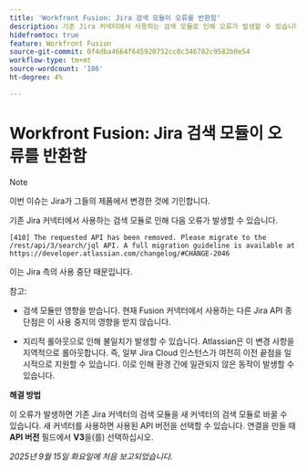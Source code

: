```yaml
---
title: 'Workfront Fusion: Jira 검색 모듈이 오류를 반환함'
description: 기존 Jira 커넥터에서 사용하는 검색 모듈로 인해 오류가 발생할 수 있습니다. 해결 방법을 사용할 수 있습니다.
hidefromtoc: true
feature: Workfront Fusion
source-git-commit: 0f4dba4664f645920752cc0c346782c9582b0e54
workflow-type: tm+mt
source-wordcount: '186'
ht-degree: 4%

---
```



# Workfront Fusion: Jira 검색 모듈이 오류를 반환함

>[!NOTE]
>
>이번 이슈는 Jira가 그들의 제품에서 변경한 것에 기인합니다.

기존 Jira 커넥터에서 사용하는 검색 모듈로 인해 다음 오류가 발생할 수 있습니다.

`[410] The requested API has been removed. Please migrate to the /rest/api/3/search/jql API. A full migration guideline is available at https://developer.atlassian.com/changelog/#CHANGE-2046`

이는 Jira 측의 사용 중단 때문입니다.

참고:

* 검색 모듈만 영향을 받습니다. 현재 Fusion 커넥터에서 사용하는 다른 Jira API 종단점은 이 사용 중지의 영향을 받지 않습니다.

* 지리적 롤아웃으로 인해 불일치가 발생할 수 있습니다. Atlassian은 이 변경 사항을 지역적으로 롤아웃합니다. 즉, 일부 Jira Cloud 인스턴스가 여전히 이전 끝점을 일시적으로 지원할 수 있습니다. 이로 인해 환경 간에 일관되지 않은 동작이 발생할 수 있습니다.

**해결 방법**

이 오류가 발생하면 기존 Jira 커넥터의 검색 모듈을 새 커넥터의 검색 모듈로 바꿀 수 있습니다. 새 커넥터를 사용하면 사용된 API 버전을 선택할 수 있습니다. 연결을 만들 때 **API 버전** 필드에서 **V3**&#x200B;을(를) 선택하십시오.

_2025년 9월 15일 화요일에 처음 보고되었습니다._

